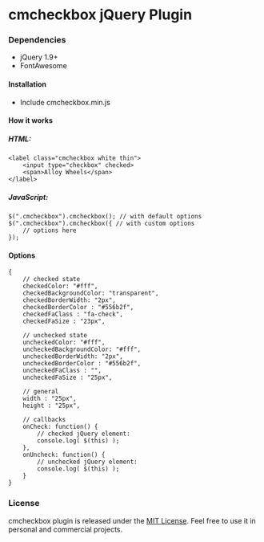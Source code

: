 # cmcheckbox jQuery Plugin

### Dependencies
 - jQuery 1.9+
 - FontAwesome 

#### Installation
 - Include cmcheckbox.min.js

#### How it works

##### HTML:

    <label class="cmcheckbox white thin">
		<input type="checkbox" checked>
		<span>Alloy Wheels</span>
	</label>

##### JavaScript:

    $(".cmcheckbox").cmcheckbox(); // with default options
    $(".cmcheckbox").cmcheckbox({ // with custom options
	    // options here
    });


#### Options

    {
	    // checked state
		checkedColor: "#fff",
	    checkedBackgroundColor: "transparent",
	    checkedBorderWidth: "2px",
	    checkedBorderColor : "#556b2f",
	    checkedFaClass : "fa-check",
	    checkedFaSize : "23px",
	    
	    // unchecked state
		uncheckedColor: "#fff",
	    uncheckedBackgroundColor: "#fff",
	    uncheckedBorderWidth: "2px",
	    uncheckedBorderColor : "#556b2f",
	    uncheckedFaClass : "",
	    uncheckedFaSize : "25px",
	    
	    // general
		width : "25px",
		height : "25px",
		
		// callbacks
		onCheck: function() {
			// checked jQuery element:
			console.log( $(this) );
		},
		onUncheck: function() {
			// unchecked jQuery element:
			console.log( $(this) );
		}
	}


### License
cmcheckbox plugin is released under the [MIT License](http://en.wikipedia.org/wiki/MIT_License). Feel free to use it in personal and commercial projects.
